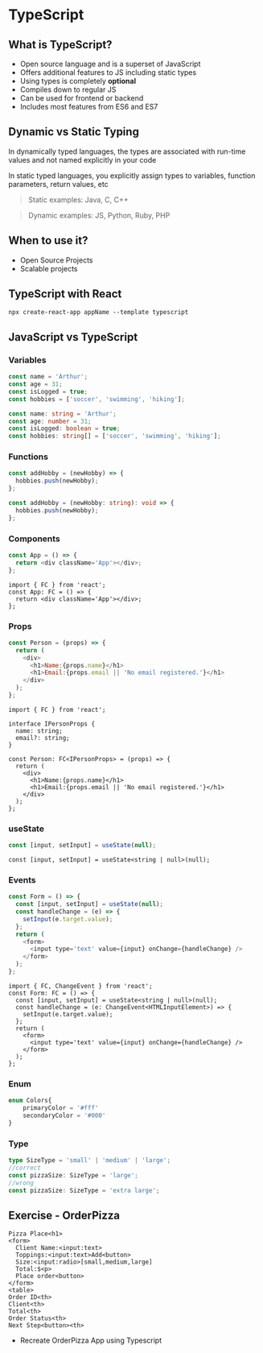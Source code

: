 # TypeScript

## What is TypeScript?

- Open source language and is a superset of JavaScript
- Offers additional features to JS including static types
- Using types is completely **optional**
- Compiles down to regular JS
- Can be used for frontend or backend
- Includes most features from ES6 and ES7

## Dynamic vs Static Typing

In dynamically typed languages, the types are associated with run-time values and not named explicitly in your code

In static typed languages, you explicitly assign types to variables, function parameters, return values, etc

> Static examples: Java, C, C++

> Dynamic examples: JS, Python, Ruby, PHP

## When to use it?

- Open Source Projects
- Scalable projects

## TypeScript with React

```
npx create-react-app appName --template typescript
```

## JavaScript vs TypeScript

### Variables

```js
const name = 'Arthur';
const age = 31;
const isLogged = true;
const hobbies = ['soccer', 'swimming', 'hiking'];
```

```ts
const name: string = 'Arthur';
const age: number = 31;
const isLogged: boolean = true;
const hobbies: string[] = ['soccer', 'swimming', 'hiking'];
```

### Functions

```js
const addHobby = (newHobby) => {
  hobbies.push(newHobby);
};
```

```ts
const addHobby = (newHobby: string): void => {
  hobbies.push(newHobby);
};
```

### Components

```js
const App = () => {
  return <div className='App'></div>;
};
```

```tsx
import { FC } from 'react';
const App: FC = () => {
  return <div className='App'></div>;
};
```

### Props

```js
const Person = (props) => {
  return (
    <div>
      <h1>Name:{props.name}</h1>
      <h1>Email:{props.email || 'No email registered.'}</h1>
    </div>
  );
};
```

```tsx
import { FC } from 'react';

interface IPersonProps {
  name: string;
  email?: string;
}

const Person: FC<IPersonProps> = (props) => {
  return (
    <div>
      <h1>Name:{props.name}</h1>
      <h1>Email:{props.email || 'No email registered.'}</h1>
    </div>
  );
};
```

### useState

```js
const [input, setInput] = useState(null);
```

```tsx
const [input, setInput] = useState<string | null>(null);
```

### Events

```js
const Form = () => {
  const [input, setInput] = useState(null);
  const handleChange = (e) => {
    setInput(e.target.value);
  };
  return (
    <form>
      <input type='text' value={input} onChange={handleChange} />
    </form>
  );
};
```

```tsx
import { FC, ChangeEvent } from 'react';
const Form: FC = () => {
  const [input, setInput] = useState<string | null>(null);
  const handleChange = (e: ChangeEvent<HTMLInputElement>) => {
    setInput(e.target.value);
  };
  return (
    <form>
      <input type='text' value={input} onChange={handleChange} />
    </form>
  );
};
```

### Enum

```ts
enum Colors{
    primaryColor = '#fff'
    secondaryColor = '#000'
}
```

### Type

```ts
type SizeType = 'small' | 'medium' | 'large';
//correct
const pizzaSize: SizeType = 'large';
//wrong
const pizzaSize: SizeType = 'extra large';
```

## Exercise - OrderPizza

```
Pizza Place<h1>
<form>
  Client Name:<input:text>
  Toppings:<input:text>Add<button>
  Size:<input:radio>[small,medium,large]
  Total:$<p>
  Place order<button>
</form>
<table>
Order ID<th>
Client<th>
Total<th>
Order Status<th>
Next Step<button><th>
```

- Recreate OrderPizza App using Typescript
